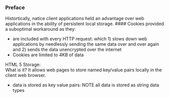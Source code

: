 ### Preface 
<p> Histortically, natice client applications held an advantage over web applications in the ability of persistent local storage.
#### Cookies provided a suboptimal workaround as they: </p>
<ul>
<li>are included with every HTTP request: which 1) slows down web applications by needlessly sending the same data over and over again and 2) sends the data unencrypted over the internet</li>
<li>Cookies are limited to 4KB of data</li>
</ul>
<p>HTML 5 Storage: <br> What is it? It allows web pages to store named key/value pairs locally in the client web browser.</p>
<ul>
<li>data is stored as key value pairs: NOTE all data is stored as string data types</li>
</ul>
